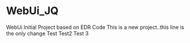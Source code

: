# WebUi_JQ
WebUi Initial Project based on EDR Code
This is a new project..this line is the only change
Test
Test2
Test 3
